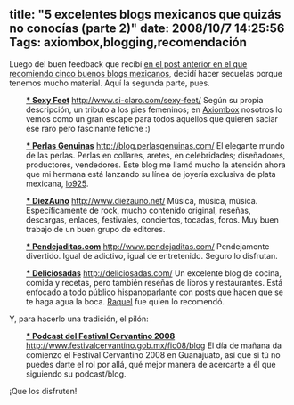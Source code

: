 title: "5 excelentes blogs mexicanos que quizás no conocías (parte 2)"
date: 2008/10/7 14:25:56
Tags: axiombox,blogging,recomendación
---
Luego del buen feedback que recibí <a href="http://log.damog.net/2008/09/5-excelentes-blogs-mexicanos-que-probablemente-no-conocias/">en el post anterior en el que recomiendo cinco buenos blogs mexicanos</a>, decidí hacer secuelas porque tenemos mucho material. Aquí la segunda parte, pues.
<p style="padding-left: 30px;"><strong><a href="http://www.si-claro.com/sexy-feet/">* Sexy Feet</a></strong>
<a href="http://www.si-claro.com/sexy-feet/">http://www.si-claro.com/sexy-feet/</a>
Según su propia descripción, un tributo a los pies femeninos; en <a href="http://axiombox.com/">Axiombox</a> nosotros lo vemos como un gran escape para todos aquellos que quieren saciar ese raro pero fascinante fetiche :)

<p style="padding-left: 30px;"><strong><a href="http://blog.perlasgenuinas.com/">* Perlas Genuinas</a></strong>
<a href="http://blog.perlasgenuinas.com/">http://blog.perlasgenuinas.com/</a>
El elegante mundo de las perlas. Perlas en collares, aretes, en celebridades; diseñadores, productores, vendedores. Este blog me llamó mucho la atención ahora que mi hermana está lanzando su línea de joyería exclusiva de plata mexicana, <a href="http://www.lo925.com">lo925</a>.

<p style="padding-left: 30px;"><strong><a href="http://www.diezauno.net/">* DiezAuno</a></strong>
<a href="http://www.diezauno.net/">http://www.diezauno.net/</a>
Música, música, música. Específicamente de rock, mucho contenido original, reseñas, descargas, enlaces, festivales, conciertos, tocadas, foros. Muy buen trabajo de un buen grupo de editores.

<p style="padding-left: 30px;"><strong><a href="http://www.pendejaditas.com/">* Pendejaditas.com</a></strong>
<a href="http://www.pendejaditas.com/">http://www.pendejaditas.com/</a>
Pendejamente divertido. Igual de adictivo, igual de entretenido. Seguro lo disfrutan.

<p style="padding-left: 30px;"><strong><a href="http://deliciosadas.com/">* Deliciosadas</a></strong>
<a href="http://deliciosadas.com/">http://deliciosadas.com/</a>
Un excelente blog de cocina, comida y recetas, pero también reseñas de libros y restaurantes. Está enfocado a todo público hispanoparlante con posts que hacen que se te haga agua la boca. <a href="http://maggit.com.mx/">Raquel</a> fue quien lo recomendó.

Y, para hacerlo una tradición, el pilón:
<p style="padding-left: 30px;"><strong><a href="http://www.festivalcervantino.gob.mx/fic08/blog">* Podcast del Festival Cervantino 2008</a></strong>
<a href="http://www.festivalcervantino.gob.mx/fic08/blog">http://www.festivalcervantino.gob.mx/fic08/blog</a>
El día de mañana da comienzo el Festival Cervantino 2008 en Guanajuato, así que si tú no puedes darte el rol por allá, qué mejor manera de acercarte a él que siguiendo su podcast/blog.

¡Que los disfruten!